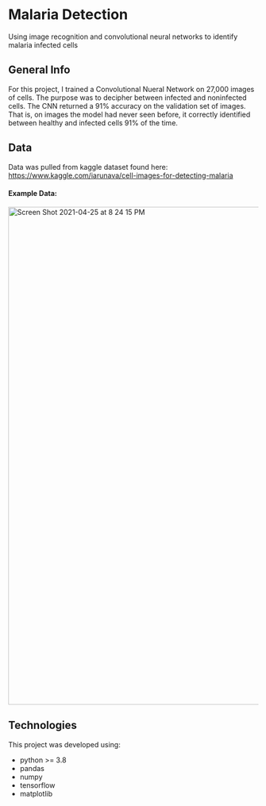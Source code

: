 # Malaria Detection
Using image recognition and convolutional neural networks to identify malaria infected cells

## General Info
For this project, I trained a Convolutional Nueral Network on 27,000 images of cells. The purpose was to decipher between infected and noninfected cells. The CNN returned a 91% accuracy on the validation set of images. That is, on images the model had never seen before, it correctly identified between healthy and infected cells 91% of the time. 

## Data
Data was pulled from kaggle dataset found here: https://www.kaggle.com/iarunava/cell-images-for-detecting-malaria

#### Example Data:
<img width="1004" alt="Screen Shot 2021-04-25 at 8 24 15 PM" src="https://user-images.githubusercontent.com/73447072/116014648-40130380-a604-11eb-9cfb-1ea89c5b88b2.png">


## Technologies
This project was developed using:
* python >= 3.8
* pandas
* numpy
* tensorflow
* matplotlib
